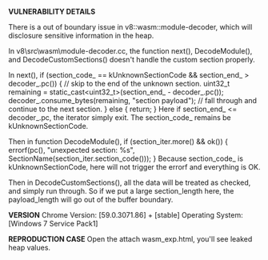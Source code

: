 <b>VULNERABILITY DETAILS</b>

There is a out of boundary issue in v8::wasm::module-decoder, which will disclosure sensitive information in the heap.

In v8\src\wasm\module-decoder.cc, the function next(), DecodeModule(), and DecodeCustomSections() doesn't handle the custom section properly.

In next(), 
		if (section_code_ == kUnknownSectionCode &&
		  section_end_ > decoder_.pc()) {
		// skip to the end of the unknown section.
		uint32_t remaining =
			static_cast<uint32_t>(section_end_ - decoder_.pc());
		decoder_.consume_bytes(remaining, "section payload");
		// fall through and continue to the next section.
		} else {
		return;
		}
Here if section_end_ <= decoder_.pc, the iterator simply exit. The section_code_ remains be kUnknownSectionCode.

Then in function DecodeModule(),
		if (section_iter.more() && ok()) {
		      errorf(pc(), "unexpected section: %s",
                         SectionName(section_iter.section_code()));
		}
Because section_code_ is kUnknownSectionCode, here will not trigger the errorf and everything is OK.

Then in DecodeCustomSections(), all the data will be treated as checked, and simply run through.
So if we put a large section_length here, the payload_length will go out of the buffer boundary.

<b>VERSION</b>
Chrome Version: [59.0.3071.86] + [stable]
Operating System: [Windows 7 Service Pack1]

<b>REPRODUCTION CASE</b>
Open the attach wasm_exp.html, you'll see leaked heap values.
